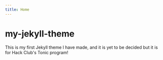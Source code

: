 ```yaml
---
title: Home
---
```


# my-jekyll-theme

This is my first Jekyll theme I have made, and it is yet to be decided but it is for Hack Club's Tonic program!

